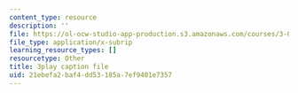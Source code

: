 ```yaml
---
content_type: resource
description: ''
file: https://ol-ocw-studio-app-production.s3.amazonaws.com/courses/3-091sc-introduction-to-solid-state-chemistry-fall-2010/21ebefa2baf4dd53185a7ef9401e7357_dbSKZx9sfsg.srt
file_type: application/x-subrip
learning_resource_types: []
resourcetype: Other
title: 3play caption file
uid: 21ebefa2-baf4-dd53-185a-7ef9401e7357
---
```

